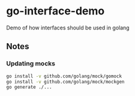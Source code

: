 # go-interface-demo

Demo of how interfaces should be used in golang

## Notes

### Updating mocks

```bash
go install -v github.com/golang/mock/gomock
go install -v github.com/golang/mock/mockgen
go generate ./...
```

